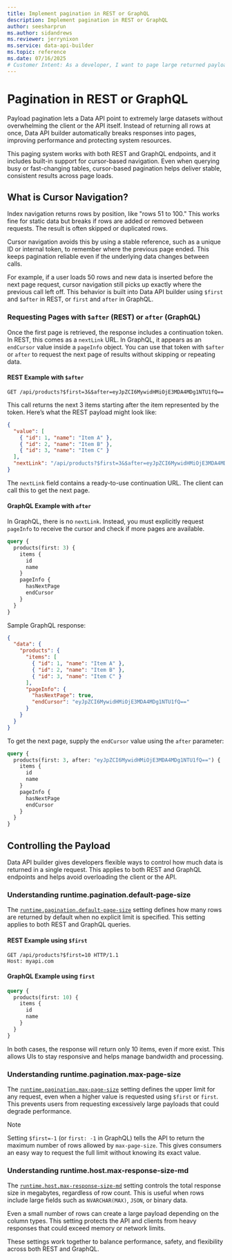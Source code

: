 ```yaml
---
title: Implement pagination in REST or GraphQL
description: Implement pagination in REST or GraphQL
author: seesharprun
ms.author: sidandrews
ms.reviewer: jerrynixon
ms.service: data-api-builder
ms.topic: reference
ms.date: 07/16/2025
# Customer Intent: As a developer, I want to page large returned payloads, so I can deal with large data.
---
```


# Pagination in REST or GraphQL

Payload pagination lets a Data API point to extremely large datasets without overwhelming the client or the API itself. Instead of returning all rows at once, Data API builder automatically breaks responses into pages, improving performance and protecting system resources.

This paging system works with both REST and GraphQL endpoints, and it includes built-in support for cursor-based navigation. Even when querying busy or fast-changing tables, cursor-based pagination helps deliver stable, consistent results across page loads.

## What is Cursor Navigation?

Index navigation returns rows by position, like "rows 51 to 100." This works fine for static data but breaks if rows are added or removed between requests. The result is often skipped or duplicated rows.

Cursor navigation avoids this by using a stable reference, such as a unique ID or internal token, to remember where the previous page ended. This keeps pagination reliable even if the underlying data changes between calls.

For example, if a user loads 50 rows and new data is inserted before the next page request, cursor navigation still picks up exactly where the previous call left off. This behavior is built into Data API builder using `$first` and `$after` in REST, or `first` and `after` in GraphQL.

### Requesting Pages with `$after` (REST) or `after` (GraphQL)

Once the first page is retrieved, the response includes a continuation token. In REST, this comes as a `nextLink` URL. In GraphQL, it appears as an `endCursor` value inside a `pageInfo` object. You can use that token with `$after` or `after` to request the next page of results without skipping or repeating data.

#### REST Example with `$after`

```http
GET /api/products?$first=3&$after=eyJpZCI6MywidHMiOjE3MDA4MDg1NTU1fQ==
```

This call returns the next 3 items starting after the item represented by the token. Here’s what the REST payload might look like:

```json
{
  "value": [
    { "id": 1, "name": "Item A" },
    { "id": 2, "name": "Item B" },
    { "id": 3, "name": "Item C" }
  ],
  "nextLink": "/api/products?$first=3&$after=eyJpZCI6MywidHMiOjE3MDA4MDg1NTU1fQ=="
}
```

The `nextLink` field contains a ready-to-use continuation URL. The client can call this to get the next page.

#### GraphQL Example with `after`

In GraphQL, there is no `nextLink`. Instead, you must explicitly request `pageInfo` to receive the cursor and check if more pages are available.

```graphql
query {
  products(first: 3) {
    items {
      id
      name
    }
    pageInfo {
      hasNextPage
      endCursor
    }
  }
}
```

Sample GraphQL response:

```json
{
  "data": {
    "products": {
      "items": [
        { "id": 1, "name": "Item A" },
        { "id": 2, "name": "Item B" },
        { "id": 3, "name": "Item C" }
      ],
      "pageInfo": {
        "hasNextPage": true,
        "endCursor": "eyJpZCI6MywidHMiOjE3MDA4MDg1NTU1fQ=="
      }
    }
  }
}
```

To get the next page, supply the `endCursor` value using the `after` parameter:

```graphql
query {
  products(first: 3, after: "eyJpZCI6MywidHMiOjE3MDA4MDg1NTU1fQ==") {
    items {
      id
      name
    }
    pageInfo {
      hasNextPage
      endCursor
    }
  }
}
```

## Controlling the Payload

Data API builder gives developers flexible ways to control how much data is returned in a single request. This applies to both REST and GraphQL endpoints and helps avoid overloading the client or the API.

### Understanding runtime.pagination.default-page-size

The [`runtime.pagination.default-page-size`](../../configuration/runtime.md#pagination-runtime) setting defines how many rows are returned by default when no explicit limit is specified. This setting applies to both REST and GraphQL queries.

#### REST Example using `$first`

```http
GET /api/products?$first=10 HTTP/1.1
Host: myapi.com
```

#### GraphQL Example using `first`

```graphql
query {
  products(first: 10) {
    items {
      id
      name
    }
  }
}
```

In both cases, the response will return only 10 items, even if more exist. This allows UIs to stay responsive and helps manage bandwidth and processing.

### Understanding runtime.pagination.max-page-size

The [`runtime.pagination.max-page-size`](../../configuration/runtime.md#pagination-runtime) setting defines the upper limit for any request, even when a higher value is requested using `$first` or `first`. This prevents users from requesting excessively large payloads that could degrade performance.

> [!NOTE]
> Setting `$first=-1` (or `first: -1` in GraphQL) tells the API to return the maximum number of rows allowed by `max-page-size`. This gives consumers an easy way to request the full limit without knowing its exact value.

### Understanding runtime.host.max-response-size-md

The [`runtime.host.max-response-size-md`](../../configuration/runtime.md#maximum-response-size-host-runtime) setting controls the total response size in megabytes, regardless of row count. This is useful when rows include large fields such as `NVARCHAR(MAX)`, `JSON`, or binary data.

Even a small number of rows can create a large payload depending on the column types. This setting protects the API and clients from heavy responses that could exceed memory or network limits.

These settings work together to balance performance, safety, and flexibility across both REST and GraphQL.
